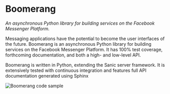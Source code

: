 # Boomerang

_An asynchronous Python library for building services on the Facebook Messenger Platform._

Messaging applications have the potential to become the user interfaces of the future. Boomerang is an asynchronous Python library for building services on the Facebook Messenger Platform. It has 100% test coverage, forthcoming documentation, and both a high- and low-level API.

Boomerang is written in Python, extending the Sanic server framework. It is extensively tested with continuous integration and features full API documentation generated using Sphinx

![Boomerang code sample](/images/Boomerang1.png)
